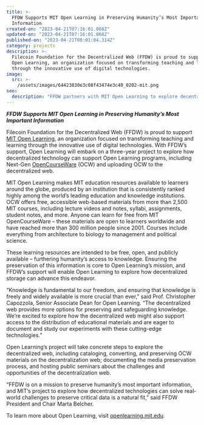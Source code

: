 ```yaml
---
title: >-
  FFDW Supports MIT Open Learning in Preserving Humanity’s Most Important
  Information
created-on: "2023-04-21T07:16:01.068Z"
updated-on: "2023-04-21T07:16:01.068Z"
published-on: "2023-04-21T08:01:04.314Z"
category: projects
description: >-
  Filecoin Foundation for the Decentralized Web (FFDW) is proud to support MIT
  Open Learning, an organization focused on transforming teaching and learning
  through the innovative use of digital technologies.
image:
  src: >-
    /assets/images/64423830e3c08f43474e3c40_0202-mit.png
seo:
  description: "FFDW partners with MIT Open Learning to explore decentralized storage solutions for preserving OpenCourseWare, making educational resources freely accessible worldwide."
---
```


**_FFDW Supports MIT Open Learning in Preserving Humanity’s Most Important Information_**

Filecoin Foundation for the Decentralized Web (FFDW) is proud to support [MIT Open Learning](https://openlearning.mit.edu/), an organization focused on transforming teaching and learning through the innovative use of digital technologies. With FFDW’s support, Open Learning will embark on a three-year project to explore how decentralized technology can support Open Learning programs, including Next-Gen [OpenCourseWare](https://ocw.mit.edu/) (OCW) and uploading OCW to the decentralized web.

MIT Open Learning makes MIT education resources available to learners around the globe, produced by an institution that is consistently ranked highly among the world’s leading education and knowledge institutions. OCW offers free, accessible web-based materials from more than 2,500 MIT courses, including lecture videos and notes, syllabi, assignments, student notes, and more. Anyone can learn for free from MIT OpenCourseWare – these materials are open to learners worldwide and have reached more than 300 million people since 2001. Courses include everything from architecture to biology to management and political science.

These learning resources are intended to be free, open, and publicly available – furthering humanity’s access to knowledge. Ensuring the preservation of this information is core to Open Learning’s mission, and FFDW’s support will enable Open Learning to explore how decentralized storage can advance this endeavor.

“Knowledge is fundamental to our freedom, and ensuring that knowledge is freely and widely available is more crucial than ever," said Prof. Christopher Capozzola, Senior Associate Dean for Open Learning. “The decentralized web provides more options for preserving and safeguarding knowledge. We’re excited to explore how the decentralized web might also support access to the distribution of educational materials and are eager to document and study our experiments with these cutting-edge technologies.”

Open Learning’s project will take concrete steps to explore the decentralized web, including cataloging, converting, and preserving OCW materials on the decentralization web; documenting the media preservation process, and hosting public seminars about the challenges and opportunities of the decentralization web.

“FFDW is on a mission to preserve humanity’s most important information, and MIT’s project to explore how decentralized technologies can solve real-world challenges to preserve critical data is a natural fit,” said FFDW President and Chair Marta Belcher.

To learn more about Open Learning, visit [openlearning.mit.edu](https://openlearning.mit.edu/).
